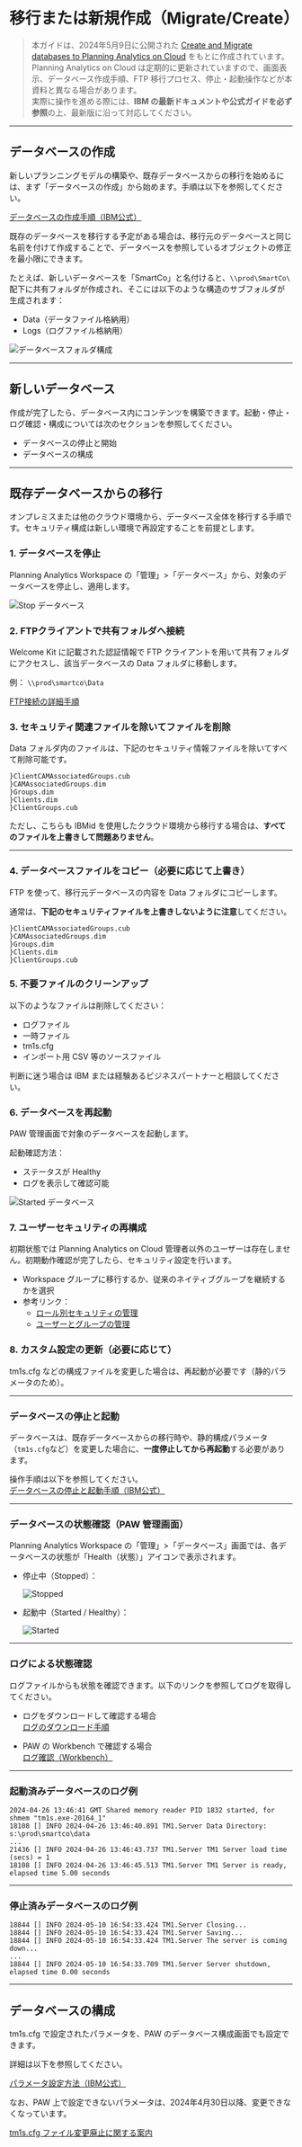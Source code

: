 # 移行または新規作成（Migrate/Create）

> 本ガイドは、2024年5月9日に公開された [Create and Migrate databases to Planning Analytics on Cloud](https://community.ibm.com/community/user/blogs/yin-chu/2024/05/09/create-migrate-db-plannning-analytics-on-cloud) をもとに作成されています。  
> Planning Analytics on Cloud は定期的に更新されていますので、画面表示、データベース作成手順、FTP 移行プロセス、停止・起動操作などが本資料と異なる場合があります。  
> 実際に操作を進める際には、**IBM の最新ドキュメントや公式ガイドを必ず参照**の上、最新版に沿って対応してください。

---

## データベースの作成

新しいプランニングモデルの構築や、既存データベースからの移行を始めるには、まず「データベースの作成」から始めます。手順は以下を参照してください。

[データベースの作成手順（IBM公式）](https://www.ibm.com/docs/en/planning-analytics/2.0.0?topic=databases-create-database-cloud-only)

既存のデータベースを移行する予定がある場合は、移行元のデータベースと同じ名前を付けて作成することで、データベースを参照しているオブジェクトの修正を最小限にできます。

たとえば、新しいデータベースを「SmartCo」と名付けると、`\\prod\SmartCo\` 配下に共有フォルダが作成され、そこには以下のような構造のサブフォルダが生成されます：

- Data（データファイル格納用）
- Logs（ログファイル格納用）

![データベースフォルダ構成](https://www.ibm.com/docs/en/SSD29G_2.0.0/com.ibm.swg.ba.cognos.tm1_prism_gs.2.0.0.doc/images/data_structure.jpg)

---

## 新しいデータベース

作成が完了したら、データベース内にコンテンツを構築できます。起動・停止・ログ確認・構成については次のセクションを参照してください。

- データベースの停止と開始
- データベースの構成

---

## 既存データベースからの移行

オンプレミスまたは他のクラウド環境から、データベース全体を移行する手順です。セキュリティ構成は新しい環境で再設定することを前提とします。

### 1. データベースを停止

Planning Analytics Workspace の「管理」>「データベース」から、対象のデータベースを停止し、適用します。

![Stop データベース](https://dw1.s81c.com//IMWUC/MessageImages/080e97bdd0fe4fdba2712df3703af00b.png)

### 2. FTPクライアントで共有フォルダへ接続

Welcome Kit に記載された認証情報で FTP クライアントを用いて共有フォルダにアクセスし、該当データベースの Data フォルダに移動します。

例： `\\prod\smartco\Data`

[FTP接続の詳細手順](https://community.ibm.com/community/user/blogs/paul-hart-prieto/2024/05/02/setup-pa-on-cloud-file-transfer)

### 3. セキュリティ関連ファイルを除いてファイルを削除

Data フォルダ内のファイルは、下記のセキュリティ情報ファイルを除いてすべて削除可能です。

```
}ClientCAMAssociatedGroups.cub
}CAMAssociatedGroups.dim
}Groups.dim
}Clients.dim
}ClientGroups.cub
```

ただし、こちらも IBMid を使用したクラウド環境から移行する場合は、**すべてのファイルを上書きして問題ありません**。

---

### 4. データベースファイルをコピー（必要に応じて上書き）

FTP を使って、移行元データベースの内容を Data フォルダにコピーします。

通常は、**下記のセキュリティファイルを上書きしないように注意**してください。

```
}ClientCAMAssociatedGroups.cub
}CAMAssociatedGroups.dim
}Groups.dim
}Clients.dim
}ClientGroups.cub
```

### 5. 不要ファイルのクリーンアップ

以下のようなファイルは削除してください：

- ログファイル
- 一時ファイル
- tm1s.cfg
- インポート用 CSV 等のソースファイル

判断に迷う場合は IBM または経験あるビジネスパートナーと相談してください。

### 6. データベースを再起動

PAW 管理画面で対象のデータベースを起動します。

起動確認方法：

- ステータスが Healthy
- ログを表示して確認可能

![Started データベース](https://dw1.s81c.com//IMWUC/MessageImages/129a03e5dd8148a7ab84b8081f82d591.png)

### 7. ユーザーセキュリティの再構成

初期状態では Planning Analytics on Cloud 管理者以外のユーザーは存在しません。初期動作確認が完了したら、セキュリティ設定を行います。

- Workspace グループに移行するか、従来のネイティブグループを継続するかを選択
- 参考リンク：
  - [ロール別セキュリティの管理](https://community.ibm.com/community/user/blogs/paul-hart-prieto/2024/02/26/planning-analytics-on-cloud)
  - [ユーザーとグループの管理](https://www.ibm.com/docs/en/planning-analytics/2.0.0?topic=workspace-administer-users-groups)

### 8. カスタム設定の更新（必要に応じて）

tm1s.cfg などの構成ファイルを変更した場合は、再起動が必要です（静的パラメータのため）。

---

### データベースの停止と起動

データベースは、既存データベースからの移行時や、静的構成パラメータ（`tm1s.cfg`など）を変更した場合に、**一度停止してから再起動**する必要があります。

操作手順は以下を参照してください。  
[データベースの停止と起動手順（IBM公式）](https://www.ibm.com/docs/en/planning-analytics/2.0.0?topic=databases-start-stop#task_wkn_mzw_1nb__title__1)

---

### データベースの状態確認（PAW 管理画面）

Planning Analytics Workspace の「管理」>「データベース」画面では、各データベースの状態が「Health（状態）」アイコンで表示されます。

- 停止中（Stopped）：

  ![Stopped](https://dw1.s81c.com//IMWUC/MessageImages/aa37bc52a65a4aec9221ec02327f5f5e.png)

- 起動中（Started / Healthy）：

  ![Started](https://dw1.s81c.com//IMWUC/MessageImages/221ebb0da450487b8c61492648e18ffa.png)

---

### ログによる状態確認

ログファイルからも状態を確認できます。以下のリンクを参照してログを取得してください。

- ログをダウンロードして確認する場合  
  [ログのダウンロード手順](https://www.ibm.com/docs/en/planning-analytics/2.0.0?topic=databases-download-database-log-files#task_ttz_ptv_1nb__title__1)

- PAW の Workbench で確認する場合  
  [ログ確認（Workbench）](https://www.ibm.com/docs/en/planning-analytics/2.0.0?topic=workspace-view-planning-analytics-database-log-files)

---

### 起動済みデータベースのログ例

```
2024-04-26 13:46:41 GMT Shared memory reader PID 1832 started, for shmem "tm1s.exe-20164_1"
18108 [] INFO 2024-04-26 13:46:40.891 TM1.Server Data Directory: s:\prod\smartco\data
...
21436 [] INFO 2024-04-26 13:46:43.737 TM1.Server TM1 Server load time (secs) = 1
18108 [] INFO 2024-04-26 13:46:45.513 TM1.Server TM1 Server is ready, elapsed time 5.00 seconds
```

---

### 停止済みデータベースのログ例

```
18844 [] INFO 2024-05-10 16:54:33.424 TM1.Server Closing...
18844 [] INFO 2024-05-10 16:54:33.424 TM1.Server Saving...
18844 [] INFO 2024-05-10 16:54:33.424 TM1.Server The server is coming down...
...
18844 [] INFO 2024-05-10 16:54:33.709 TM1.Server Server shutdown, elapsed time 0.00 seconds
```

---

## データベースの構成

tm1s.cfg で設定されたパラメータを、PAW のデータベース構成画面でも設定できます。

詳細は以下を参照してください。

[パラメータ設定方法（IBM公式）](https://www.ibm.com/docs/en/planning-analytics/2.0.0?topic=databases-set-database-configuration-parameters)

なお、PAW 上で設定できないパラメータは、2024年4月30日以降、変更できなくなっています。

[tm1s.cfg ファイル変更廃止に関する案内](https://community.ibm.com/community/user/blogs/sami-el-cheikh1/2023/12/14/using-planning-analytics-administration-to-modify?CommunityKey=8fde0600-e22b-4178-acf5-bf4eda43146b)
